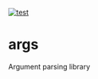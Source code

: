 [![test](https://github.com/peter-kozarec/args/actions/workflows/test.yml/badge.svg)](https://github.com/peter-kozarec/args/actions/workflows/test.yml)

# args
Argument parsing library
